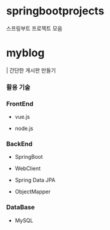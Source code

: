 # springbootprojects

스프링부트 프로젝트 모음

# myblog

| 간단한 게시판 만들기

### 활용 기술

### FrontEnd

- vue.js

- node.js

### BackEnd

- SpringBoot

- WebClient

- Spring Data JPA

- ObjectMapper



### DataBase

- MySQL
